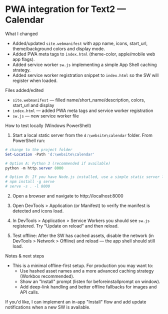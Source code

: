 PWA integration for Text2 — Calendar
=================================

What I changed
- Added/updated `site.webmanifest` with app name, icons, start_url, theme/background colors and display mode.
- Added PWA meta tags to `index.html` (theme-color, apple/mobile web app flags).
- Added service worker `sw.js` implementing a simple App Shell caching strategy.
- Added service worker registration snippet to `index.html` so the SW will register when loaded.

Files added/edited
- `site.webmanifest` — filled name/short_name/description, colors, start_url and display
- `index.html` — added PWA meta tags and service worker registration
- `sw.js` — new service worker file

How to test locally (Windows PowerShell)

1. Start a local static server from the `d:\website\calendar` folder. From PowerShell run:

```powershell
# change to the project folder
Set-Location -Path 'd:\website\calendar'

# Option A: Python 3 (recommended if available)
python -m http.server 8000

# Option B: If you have Node.js installed, use a simple static server like 'serve' (install once):
# npm install -g serve
# serve -s . -l 8000
```

2. Open a browser and navigate to http://localhost:8000

3. Open DevTools > Application (or Manifest) to verify the manifest is detected and icons load.

4. In DevTools > Application > Service Workers you should see `sw.js` registered. Try "Update on reload" and then reload.

5. Test offline: After the SW has cached assets, disable the network (in DevTools > Network > Offline) and reload — the app shell should still load.

Notes & next steps
- This is a minimal offline-first setup. For production you may want to:
  - Use hashed asset names and a more advanced caching strategy (Workbox recommended).
  - Show an "Install" prompt (listen for beforeinstallprompt on window).
  - Add deep-link handling and better offline fallbacks for images and API calls.

If you'd like, I can implement an in-app "Install" flow and add update notifications when a new SW is available.
